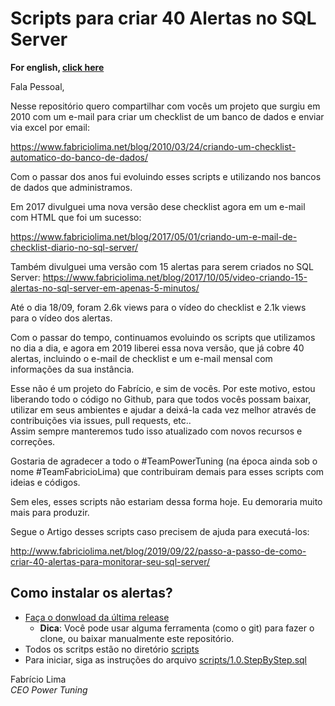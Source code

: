 # Scripts para criar 40 Alertas no SQL Server

**For english, [click here](README.en.md)**

Fala Pessoal,

Nesse repositório quero compartilhar com vocês um projeto que surgiu em 2010 com um e-mail para criar um checklist de um banco de dados 
e enviar via excel por email:

<https://www.fabriciolima.net/blog/2010/03/24/criando-um-checklist-automatico-do-banco-de-dados/>

Com o passar dos anos fui evoluindo esses scripts e utilizando nos bancos de dados que administramos.

Em 2017 divulguei uma nova versão dese checklist agora em um e-mail com HTML que foi um sucesso:

<https://www.fabriciolima.net/blog/2017/05/01/criando-um-e-mail-de-checklist-diario-no-sql-server/>

Também divulguei uma versão com 15 alertas para serem criados no SQL Server:
<https://www.fabriciolima.net/blog/2017/10/05/video-criando-15-alertas-no-sql-server-em-apenas-5-minutos/>

Até o dia 18/09, foram 2.6k views para o vídeo do checklist e 2.1k views para o vídeo dos alertas.

Com o passar do tempo, continuamos evoluindo os scripts que utilizamos no dia a dia, e agora em 2019 liberei essa nova versão, que já cobre 40 alertas, incluindo o e-mail de checklist e um e-mail mensal com informações da sua instância.


Esse não é um projeto do Fabrício, e sim de vocês. Por este motivo, estou liberando todo o código no Github, para que todos vocês possam baixar, utilizar em seus ambientes e ajudar a deixá-la cada vez melhor através de contribuições via issues, pull requests, etc..  
Assim sempre manteremos tudo isso atualizado com novos recursos e correções.

Gostaria de agradecer a todo o #TeamPowerTuning (na época ainda sob o nome #TeamFabricioLima) que contribuiram demais para esses scripts com ideias e códigos. 

Sem eles, esses scripts não estariam dessa forma hoje. Eu demoraria muito mais para produzir.

Segue o Artigo desses scripts caso precisem de ajuda para executá-los: 

<http://www.fabriciolima.net/blog/2019/09/22/passo-a-passo-de-como-criar-40-alertas-para-monitorar-seu-sql-server/>

## Como instalar os alertas?

* [Faça o donwload da última release](/releases/latest)
  * **Dica**: Você pode usar alguma ferramenta (como o git) para fazer o clone, ou baixar manualmente este repositório.
* Todos os scritps estão no diretório [scripts](scripts/)
* Para iniciar, siga as instruções do arquivo [scripts/1.0.StepByStep.sql](scripts/1.0.StepByStep.sql)

Fabrício Lima  
_CEO Power Tuning_
